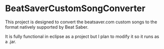 # BeatSaverCustomSongConverter
This project is designed to convert the beatsaver.com custom songs to the format natively supported by Beat Saber.

It is fully functional in eclipse as a project but I plan to modify it so it runs as a .jar.
